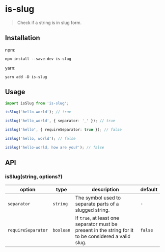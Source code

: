 # is-slug
> Check if a string is in slug form.

## Installation

npm:

```
npm install --save-dev is-slug
```

yarn:

```
yarn add -D is-slug
```

## Usage

```ts
import isSlug from 'is-slug';

isSlug('hello-world'); // true

isSlug('hello_world', { separator: '_' }); // true

isSlug('hello', { requireSeparator: true }); // false

isSlug('hello, world'); // false

isSlug('hello-world, how are you?'); // false
```

## API

### isSlug(string, options?)

| option             | type      | description                                                                                           | default |
|--------------------|-----------|-------------------------------------------------------------------------------------------------------|---------|
| `separator`        | `string`  | The symbol used to separate parts of a slugged string.                                                | `-`     |
| `requireSeparator` | `boolean` | If `true`, at least one separator must be present in the string for it to be considered a valid slug. | `false` |
